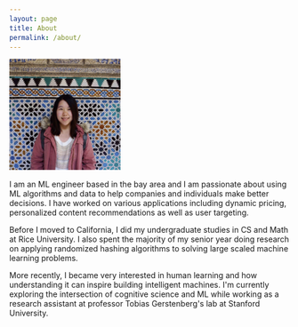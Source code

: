 ```yaml
---
layout: page
title: About
permalink: /about/
---
```

<p class="aligncenter">
<img src="/images/yingchen.JPG" alt="profile" width="200"/>
</p>

I am an ML engineer based in the bay area and I am passionate about using ML algorithms and data to help companies and individuals make better decisions. I have worked on various applications including dynamic pricing, personalized content recommendations as well as user targeting. 

Before I moved to California, I did my undergraduate studies in CS and Math at Rice University. I also spent the majority of my senior year doing research on applying randomized hashing algorithms to solving large scaled machine learning problems. 

More recently, I became very interested in human learning and how understanding it can inspire building intelligent machines. I'm currently exploring the intersection of cognitive science and ML while working as a research assistant at professor Tobias Gerstenberg's lab at Stanford University.  

